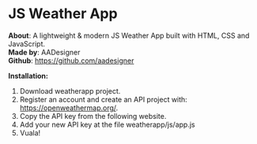 # JS Weather App
**About**: A lightweight & modern JS Weather App built with HTML, CSS and JavaScript.  
**Made by**: AADesigner  
**Github**: https://github.com/aadesigner

**Installation:**
1. Download weatherapp project.
2. Register an account and create an API project with: https://openweathermap.org/.
3. Copy the API key from the following website.
4. Add your new API key at the file weatherapp/js/app.js
5. Vuala!